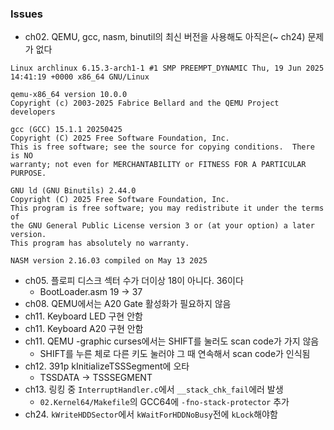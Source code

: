 ### Issues
- ch02. QEMU, gcc, nasm, binutil의 최신 버전을 사용해도 아직은(~ ch24) 문제가 없다
```
Linux archlinux 6.15.3-arch1-1 #1 SMP PREEMPT_DYNAMIC Thu, 19 Jun 2025 14:41:19 +0000 x86_64 GNU/Linux

qemu-x86_64 version 10.0.0
Copyright (c) 2003-2025 Fabrice Bellard and the QEMU Project developers

gcc (GCC) 15.1.1 20250425
Copyright (C) 2025 Free Software Foundation, Inc.
This is free software; see the source for copying conditions.  There is NO
warranty; not even for MERCHANTABILITY or FITNESS FOR A PARTICULAR PURPOSE.

GNU ld (GNU Binutils) 2.44.0
Copyright (C) 2025 Free Software Foundation, Inc.
This program is free software; you may redistribute it under the terms of
the GNU General Public License version 3 or (at your option) a later version.
This program has absolutely no warranty.

NASM version 2.16.03 compiled on May 13 2025
```
- ch05. 플로피 디스크 섹터 수가 더이상 18이 아니다. 36이다
    - BootLoader.asm 19 -> 37
- ch08. QEMU에서는 A20 Gate 활성화가 필요하지 않음
- ch11. Keyboard LED 구현 안함
- ch11. Keyboard A20 구현 안함
- ch11. QEMU -graphic curses에서는 SHIFT를 눌러도 scan code가 가지 않음
    - SHIFT를 누른 체로 다른 키도 눌러야 그 때 연속해서 scan code가 인식됨
- ch12. 391p kInitializeTSSSegment에 오타
    - TSSDATA -> TSSSEGMENT
- ch13. 링킹 중 `InterruptHandler.c`에서 `__stack_chk_fail`에러 발생
    - `02.Kernel64/Makefile`의 GCC64에 `-fno-stack-protector` 추가
- ch24. `kWriteHDDSector`에서 `kWaitForHDDNoBusy`전에 `kLock`해야함
